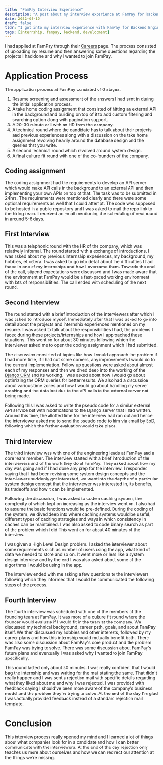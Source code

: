 ```yaml
---
title: "FamPay Interview Experience"
description: "A post about my interview experience at FamPay for backend engineering"
date: 2022-08-15
draft: false
tldr: "I got into my interview experience with FamPay for Backend Engineering Internship position. The overall interview process consisted of 6 rounds. The process focused mainly on development skills."
tags: [internship, fampay, backend, development] 
---
```





I had applied at FamPay through their [Careers](https://apply.fampay.in/) page. The process consisted of uploading my resume and then answering some questions regarding the projects I had done and why I wanted to join FamPay. 


# Application Process
The application process at FamPay consisted of 6 stages: 

1. Resume screening and assessment of the answers I had sent in during the initial application process.
2. A take home coding assignment that consisted of hitting an external API in the background and building on top of it to add custom filtering and searching option along with pagination support.
3. A 20-30 minute call with an HR from the company.
4. A technical round where the candidate has to talk about their projects and previous experiences along with a discussion on the take home assignment revolving heavily around the database design and the queries that you write. 
5. A second technical round which revolved around system design.
6. A final culture fit round with one of the co-founders of the company.


## Coding assignment

The coding assignment had the requirements to develop an API server which would make API calls in the background to an external API and then implementing your own APIs on top of that. The task was to be submitted in 24hrs. The requirements were mentioned clearly and there were some optional requirements as well that I could attempt. The code was supposed to be hosted in a public repository and I was asked to mail the repo link to the hiring team. I received an email mentioning the scheduling of next round in around 5-6 days. 


## First Interview

This was a telephonic round with the HR of the company, which was relatively informal. The round started with a exchange of introductions. I was asked about my previous internship experiences, my background, my hobbies, et cetera. I was asked to go into detail about the difficulties I had faced in one of my internships and how I overcame them. Towards the end of the call, stipend expectations were discussed and I was made aware that the environment at FamPay would be a fast-paced working environment with lots of responsibilities. The call ended with scheduling of the next round.


## Second Interview

The round started with a brief introduction of the interviewers after which I was asked to introduce myself. Immediately after that I was asked to go into detail about the projects and internship experiences mentioned on my resume. I was asked to talk about the responsibilities I had, the problems I faced during these projects/internships and how I approached these situations. This went on for about 30 minutes following which the interviewer asked me to open the coding assignment which I had submitted.  

The discussion consisted of topics like how I would approach the problem if I had more time, if I had cut some corners, any improvements I would do to the current implementation. Follow up questions were asked about almost each of my responses and then we dived deep into the working of the [Django ORM](https://docs.djangoproject.com/en/4.0/topics/db/queries/) and its working. I was asked about how I would go about optimizing the ORM queries for better results. We also had a discussion about various time zones and how I would go about handling my server crashing and the data lost due to the API calls to the external server not being made. 

Following this I was asked to write the pseudo code for a similar external API service but with modifications to the Django server that I had written. Around this time, the allotted time for the interview had ran out and hence the interviewer asked me to send the pseudo code to him via email by EoD, following which the further evaluation would take place.  


## Third Interview

The third interview was with one of the engineering leads at FamPay and a core team member. The interview started with a brief introduction of the interviewers and of the work they do at FamPay. They asked about how my day was going and if I had done any prep for the interview. I responded saying that I had been revising some system design concepts and the interviewers suddenly got interested, we went into the depths of a particular system design concept that the interviewer was interested in, its benefits, its tradeoffs and how it can be implemented. 

Following the discussion, I was asked to code a caching system, the complexity of which kept on increasing as the interview went on. I also had to assume the basic functions would be pre-defined. During the coding of the system, we dived deep into where caching systems would be useful, different types of caching strategies and ways in which consistency in caches can be maintained. I was also asked to code binary search as part of the problem which I did 
This went on for about 40 minutes of the interview. 

I was given a High Level Design problem. I asked the interviewer about some requirements such as number of users using the app, what kind of data we needed to store and so on. It went more or less like a system design interview and by the end I was also asked about some of the algorithms I would be using in the app. 

The interview ended with me asking a few questions to the interviewers following which they informed that I would be communicated the following steps of the process. 


## Fourth Interview

The fourth interview was scheduled with one of the members of the founding team at FamPay. It was more of a culture fit round where the founder would evaluate if I would fit in the team at the company. We discussed my technical background, career path, goals, and about FamPay itself. We then discussed my hobbies and other interests, followed by my career plans and how this internship would mutually benefit both. There was also some discussion about FamPay's core product and the problem FamPay was trying to solve. There was some discussion about FamPay's future plans and eventually I was asked why I wanted to join FamPay specifically. 


This round lasted only about 30 minutes. I was really confident that I would bag the internship and was waiting for the mail stating the same. That didn't really happen and I was sent a rejection mail with specific details regarding what they liked about me and why I was rejected. I was provided with feedback saying I should've been more aware of the company's business model and the problem they're trying to solve. At the end of the day I'm glad I was actually provided feedback instead of a standard rejection mail template.


# Conclusion 

This interview process really opened my mind and I learned a lot of things about what companies look for in a candidate and how I can better communicate with the interviewers. 
At the end of the day rejection only teaches us more about ourselves and how we can redirect our attention at the things we're missing.
 